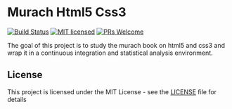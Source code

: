 # Murach Html5 Css3

[![Build Status](https://travis-ci.org/mbbo/murach-html5-css3.svg?branch=master)](https://travis-ci.org/mbbo/murach-html5-css3)
[![MIT licensed](https://img.shields.io/badge/license-MIT-blue.svg)](./LICENSE)
[![PRs Welcome](https://img.shields.io/badge/PRs-welcome-brightgreen.svg)](http://makeapullrequest.com)

The goal of this project is to study the murach book on html5 and css3 and wrap it in a continuous integration and statistical analysis environment.

## License

This project is licensed under the MIT License - see the [LICENSE](LICENSE) file for details